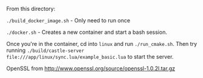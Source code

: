 From this directory:

`./build_docker_image.sh` - Only need to run once

`./docker.sh` - Creates a new container and start a bash session.

Once you're in the container, cd into `linux` and run `./run_cmake.sh`.
Then try running `./build/castle-server file:///app/linux/sync.lua/example_basic.lua` to start the server.

OpenSSL from
http://www.openssl.org/source/openssl-1.0.2l.tar.gz
